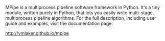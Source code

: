 MPipe is a multiprocess pipeline software framework in Python. 
It's a tiny module, written purely in Python, that lets you 
easily write multi-stage, multiprocess pipeline algorithms. 
For the full description, including user guide and examples, 
visit the documentation page:

  http://vmlaker.github.io/mpipe
